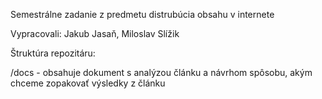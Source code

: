 Semestrálne zadanie z predmetu distrubúcia obsahu v internete

Vypracovali: Jakub Jasaň, Miloslav Slížik


Štruktúra repozitáru: 

/docs - obsahuje dokument s analýzou článku a návrhom spôsobu, akým chceme zopakovať výsledky z článku
